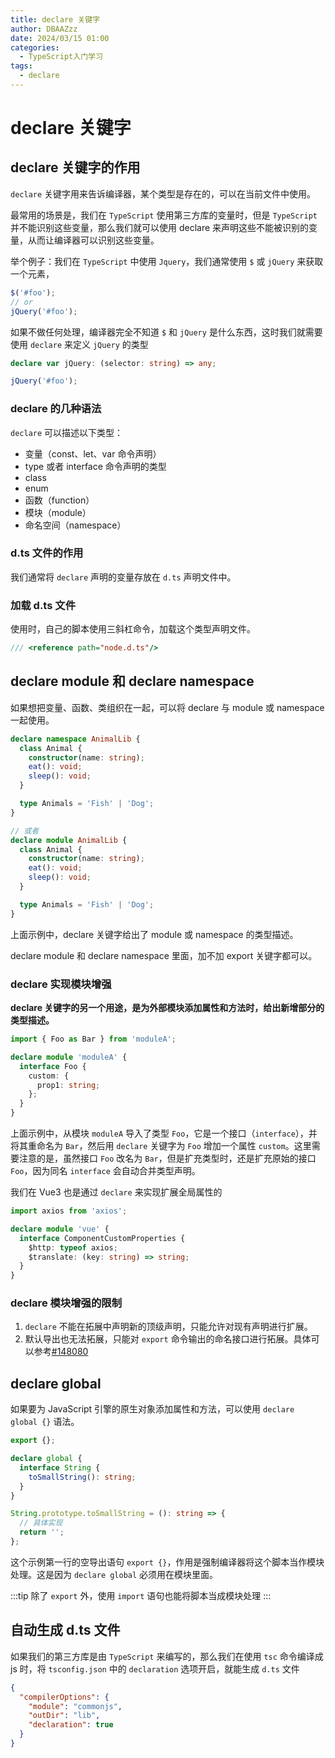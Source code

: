 ```yaml
---
title: declare 关键字
author: DBAAZzz
date: 2024/03/15 01:00
categories:
  - TypeScript入门学习
tags:
  - declare
---
```


# declare 关键字

## declare 关键字的作用

`declare` 关键字用来告诉编译器，某个类型是存在的，可以在当前文件中使用。

最常用的场景是，我们在 `TypeScript` 使用第三方库的变量时，但是 `TypeScript` 并不能识别这些变量，那么我们就可以使用 declare 来声明这些不能被识别的变量，从而让编译器可以识别这些变量。

举个例子：我们在 `TypeScript` 中使用 `Jquery`，我们通常使用 `$` 或 `jQuery` 来获取一个元素，

```ts
$('#foo');
// or
jQuery('#foo');
```

如果不做任何处理，编译器完全不知道 `$` 和 `jQuery` 是什么东西，这时我们就需要使用 `declare` 来定义 `jQuery` 的类型

```ts
declare var jQuery: (selector: string) => any;

jQuery('#foo');
```

### declare 的几种语法

`declare` 可以描述以下类型：

- 变量（const、let、var 命令声明）
- type 或者 interface 命令声明的类型
- class
- enum
- 函数（function）
- 模块（module）
- 命名空间（namespace）

### d.ts 文件的作用

我们通常将 `declare` 声明的变量存放在 `d.ts` 声明文件中。

### 加载 d.ts 文件

使用时，自己的脚本使用三斜杠命令，加载这个类型声明文件。

```ts
/// <reference path="node.d.ts"/>
```

## declare module 和 declare namespace

如果想把变量、函数、类组织在一起，可以将 declare 与 module 或 namespace 一起使用。

```ts
declare namespace AnimalLib {
  class Animal {
    constructor(name: string);
    eat(): void;
    sleep(): void;
  }

  type Animals = 'Fish' | 'Dog';
}

// 或者
declare module AnimalLib {
  class Animal {
    constructor(name: string);
    eat(): void;
    sleep(): void;
  }

  type Animals = 'Fish' | 'Dog';
}
```

上面示例中，declare 关键字给出了 module 或 namespace 的类型描述。

declare module 和 declare namespace 里面，加不加 export 关键字都可以。

### declare 实现模块增强

**declare 关键字的另一个用途，是为外部模块添加属性和方法时，给出新增部分的类型描述。**

```ts
import { Foo as Bar } from 'moduleA';

declare module 'moduleA' {
  interface Foo {
    custom: {
      prop1: string;
    };
  }
}
```

上面示例中，从模块 `moduleA` 导入了类型 `Foo`，它是一个接口（`interface`），并将其重命名为 `Bar`，然后用 `declare` 关键字为 `Foo` 增加一个属性 `custom`。这里需要注意的是，虽然接口 `Foo` 改名为 `Bar`，但是扩充类型时，还是扩充原始的接口 `Foo`，因为同名 `interface` 会自动合并类型声明。

我们在 Vue3 也是通过 `declare` 来实现扩展全局属性的

```ts
import axios from 'axios';

declare module 'vue' {
  interface ComponentCustomProperties {
    $http: typeof axios;
    $translate: (key: string) => string;
  }
}
```

### declare 模块增强的限制

1. `declare` 不能在拓展中声明新的顶级声明，只能允许对现有声明进行扩展。
2. 默认导出也无法拓展，只能对 `export` 命令输出的命名接口进行拓展。具体可以参考[#148080](https://github.com/Microsoft/TypeScript/issues/14080)

## declare global

如果要为 JavaScript 引擎的原生对象添加属性和方法，可以使用 `declare global {}` 语法。

```ts
export {};

declare global {
  interface String {
    toSmallString(): string;
  }
}

String.prototype.toSmallString = (): string => {
  // 具体实现
  return '';
};
```

这个示例第一行的空导出语句 `export {}`，作用是强制编译器将这个脚本当作模块处理。这是因为 `declare global` 必须用在模块里面。

:::tip
除了 `export` 外，使用 `import` 语句也能将脚本当成模块处理
:::

## 自动生成 d.ts 文件

如果我们的第三方库是由 `TypeScript` 来编写的，那么我们在使用 `tsc` 命令编译成 js 时，将 `tsconfig.json` 中的 `declaration` 选项开启，就能生成 `d.ts` 文件

```json
{
  "compilerOptions": {
    "module": "commonjs",
    "outDir": "lib",
    "declaration": true
  }
}
```
